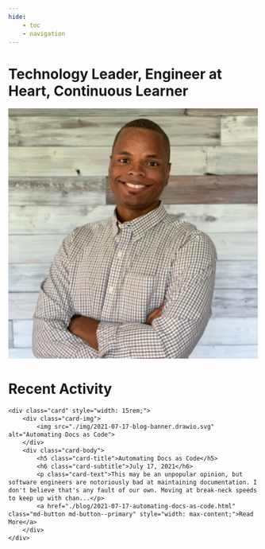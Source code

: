 ```yaml
---
hide:
    - toc
    - navigation
---
```

<style>
  .md-content__button {
    display: none;
  }
</style>

# Technology Leader, Engineer at Heart, Continuous Learner
<div class="portrait">
    <img src="./img/portrait1.drawio.svg">
</div>


# Recent Activity
<section class="grid">
    
    <div class="card" style="width: 15rem;">
        <div class="card-img">
            <img src="./img/2021-07-17-blog-banner.drawio.svg" alt="Automating Docs as Code">
        </div>
        <div class="card-body">
            <h5 class="card-title">Automating Docs as Code</h5>
            <h6 class="card-subtitle">July 17, 2021</h6>
            <p class="card-text">This may be an unpopular opinion, but software engineers are notoriously bad at maintaining documentation. I don't believe that's any fault of our own. Moving at break-neck speeds to keep up with chan...</p>
            <a href="./blog/2021-07-17-automating-docs-as-code.html" class="md-button md-button--primary" style="width: max-content;">Read More</a>
        </div>
    </div>
    
</section>